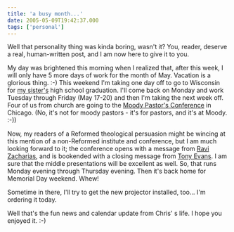 ```yaml
---
title: 'a busy month...'
date: 2005-05-09T19:42:37.000
tags: ['personal']
---
```


Well that personality thing was kinda boring, wasn't it? You, reader, deserve a real, human-written post, and I am now here to give it to you.

My day was brightened this morning when I realized that, after this week, I will only have 5 more days of work for the month of May. Vacation is a glorious thing. :-) This weekend I'm taking one day off to go to Wisconsin for [my sister's](http://www.xanga.com/home.aspx?user=thinkinofyou_87) high school graduation. I'll come back on Monday and work Tuesday through Friday (May 17-20) and then I'm taking the next week off. Four of us from church are going to the [Moody Pastor's Conference](http://moodyconferences.com/default.asp?SectionID=31787594364B44308B8C7502D07DADF9) in Chicago. (No, it's not for moody pastors - it's for pastors, and it's at Moody. :-))

Now, my readers of a Reformed theological persuasion might be wincing at this mention of a non-Reformed institute and conference, but I am much looking forward to it; the conference opens with a message from [Ravi Zacharias](http://www.rzim.org), and is bookended with a closing message from [Tony Evans](http://www.tonyevans.org). I am sure that the middle presentations will be excellent as well. So, that runs Monday evening through Thursday evening. Then it's back home for Memorial Day weekend. Whew!

Sometime in there, I'll try to get the new projector installed, too... I'm ordering it today.

Well that's the fun news and calendar update from Chris' s life. I hope you enjoyed it. :-)
